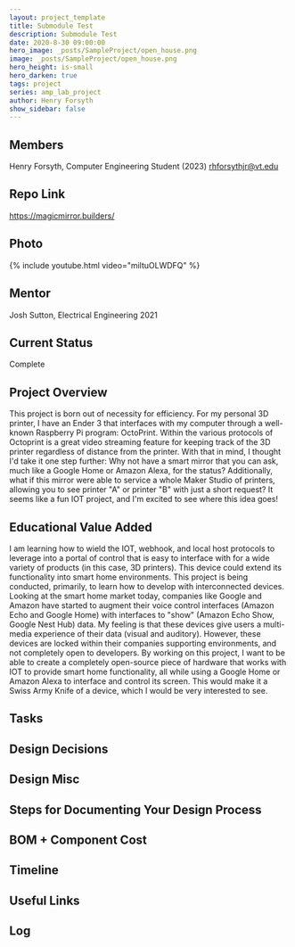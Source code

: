 ```yaml
---
layout: project_template
title: Submodule Test
description: Submodule Test
date: 2020-8-30 09:00:00
hero_image: _posts/SampleProject/open_house.png
image: _posts/SampleProject/open_house.png
hero_height: is-small
hero_darken: true
tags: project
series: amp_lab_project
author: Henry Forsyth
show_sidebar: false
---
```




## Members
Henry Forsyth, Computer Engineering Student (2023)
rhforsythjr@vt.edu

## Repo Link
<a class="button is-link" href="https://magicmirror.builders/" >https://magicmirror.builders/</a>

## Photo
{% include youtube.html video="miltuOLWDFQ" %}

## Mentor
Josh Sutton, Electrical Engineering 2021

## Current Status
Complete

## Project Overview

This project is born out of necessity for efficiency. For my personal 3D printer, I have an Ender 3 that interfaces with my computer through a well-known Raspberry Pi program: OctoPrint. Within the various protocols of Octoprint is a great video streaming feature for keeping track of the 3D printer regardless of distance from the printer. With that in mind, I thought I'd take it one step further: Why not have a smart mirror that you can ask, much like a Google Home or Amazon Alexa, for the status? Additionally, what if this mirror were able to service a whole Maker Studio of printers, allowing you to see printer "A" or printer "B" with just a short request? It seems like a fun IOT project, and I'm excited to see where this idea goes!

## Educational Value Added

I am learning how to wield the IOT, webhook, and local host protocols to leverage into a portal of control that is easy to interface with for a wide variety of products (in this case, 3D printers). This device could extend its functionality into smart home environments. 
This project is being conducted, primarily, to learn how to develop with interconnected devices. Looking at the smart home market today, companies like Google and Amazon have started to augment their voice control interfaces (Amazon Echo and Google Home) with interfaces to "show"  (Amazon Echo Show, Google Nest Hub) data. My feeling is that these devices give users a multi-media experience of their data (visual and auditory). However, these devices are locked within their companies supporting environments, and not completely open to developers. By working on this project, I want to be able to create a completely open-source piece of hardware that works with IOT to provide smart home functionality, all while using a Google Home or Amazon Alexa to interface and control its screen. This would make it a Swiss Army Knife of a device, which I would be very interested to see. 

## Tasks

## Design Decisions

## Design Misc

## Steps for Documenting Your Design Process

## BOM + Component Cost

## Timeline

## Useful Links

## Log


